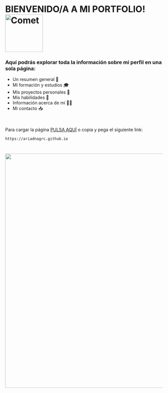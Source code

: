 # BIENVENIDO/A A MI PORTFOLIO! <img src="https://user-images.githubusercontent.com/74038190/216122028-c05b52fb-983e-4ee8-8811-6f30cd9ea5d5.png" alt="Comet" width="120" />
### Aquí podrás explorar toda la información sobre mi perfil en una sola página:
* Un resumen general 📌
* Mi formación y estudios 🎓
* Mis proyectos personales 🔎
* Mis habilidades 🧠
* Información acerca de mí 👩‍💻
* Mi contacto 📥
<br>

Para cargar la página [PULSA AQUÍ](https://ariadnagrc.github.io) o copia y pega el siguiente link:
```
https://ariadnagrc.github.io
```

# 
<img src="https://user-images.githubusercontent.com/74038190/225813708-98b745f2-7d22-48cf-9150-083f1b00d6c9.gif" width="750">
<br><br>
